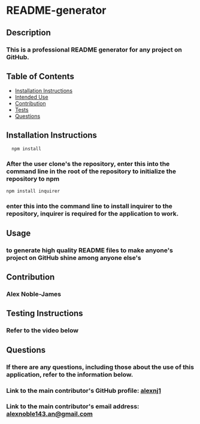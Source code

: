 # README-generator

## Description



### This is a professional README generator for any project on GitHub.

## Table of Contents



- [Installation Instructions](#installation-instructions)
- [Intended Use](#usage)
- [Contribution](#contribution)
- [Tests](#testing-instructions)
- [Questions](#questions)

## Installation Instructions



      npm install

### After the user clone's the repository, enter this into the command line in the root of the repository to initialize the repository to npm

    npm install inquirer

### enter this into the command line to install inquirer to the repository, inquirer is required for the application to work.

## Usage



### to generate high quality README files to make anyone's project on GitHub shine among anyone else's

## Contribution



### Alex Noble-James

## Testing Instructions



### Refer to the video below

## Questions



### If there are any questions, including those about the use of this application, refer to the information below.

### Link to the main contributor's GitHub profile: [alexnj1](https://www.github.com/alexnj1)

### Link to the main contributor's email address: alexnoble143.an@gmail.com

